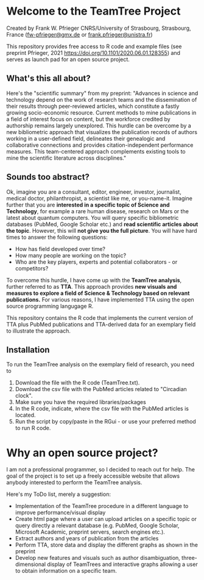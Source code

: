 # Welcome to the TeamTree Project

Created by Frank W. Pfrieger
CNRS/University of Strasbourg, Strasbourg, France
(fw-pfrieger@gmx.de or frank.pfrieger@unistra.fr)

This repository provides free access to R code and example files (see preprint Pfrieger, 2021 https://doi.org/10.1101/2020.06.01.128355) and serves as launch pad for an open source project.

## What's this all about?
Here's the "scientific summary" from my preprint:
"Advances in science and technology depend on the work of research teams and the dissemination of their results through peer-reviewed articles, which constitute a fastly growing socio-economic resource.
Current methods to mine publications in a field of interest focus on content, but the workforce credited by authorship remains largely unexplored.
This hurdle can be overcome by a new bibliometric approach that visualizes the publication records of authors working in a user-defined field, delineates their genealogic and collaborative connections and provides citation-independent performance measures.
This team-centered approach complements existing tools to mine the scientific literature across disciplines."

## Sounds too abstract?
Ok, imagine you are a consultant, editor, engineer, investor, journalist, medical doctor, philanthropist, a scientist like me, or you-name-it.
Imagine further that you are **interested in a specific topic of Science and Technology**, for example a rare human disease, research on Mars or the latest about quantum computers.
You will query specific bibliometric databases (PubMed, Google Scholar etc.) and **read scientific articles about the topic**.
However, this will **not give you the full picture**. You will have hard times to answer the following questions:
- How has field developed over time?
- How many people are working on the topic?
- Who are the key players, experts and potential collaborators - or competitors?

To overcome this hurdle, I have come up with the **TeamTree analysis**, further referred to as **TTA**.
This approach provides **new visuals and measures to explore a field of Science & Technology based on relevant publications.**
For various reasons, I have implemented TTA using the open source programming langugage R.

This repository contains the R code that implements the current version of TTA plus PubMed publications and TTA-derived data for an exemplary field to illustrate the approach.

## Installation
To run the TeamTree analysis on the exemplary field of research, you need to
1. Download the file with the R code (TeamTree.txt).
2. Download the csv file with the PubMed articles related to "Circadian clock".
3. Make sure you have the required libraries/packages
4. In the R code, indicate, where the csv file with the PubMed articles is located.
5. Run the script by copy/paste in the RGui - or use your preferred method to run R code.

# Why an open source project?
I am not a professional programmer, so I decided to reach out for help. The goal of the project is to set up a freely accessible website that allows anybody interested to perform the TeamTree analysis.

Here's my ToDo list, merely a suggestion:
- Implementation of the TeamTree procedure in a different language to improve performance/visual display
- Create html page where a user can upload articles on a specific topic or query directly a relevant database (e.g. PubMed, Google Scholar, Microsoft Academic, preprint servers, search engines etc.).
- Extract authors and years of publication from the articles
- Perform TTA, store data and display the different graphs as shown in the preprint
- Develop new features and visuals such as author disambiguation, three-dimensional display of TeamTrees and interactive graphs allowing a user to obtain information on a specific team.
